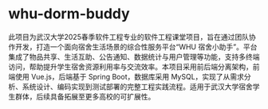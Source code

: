 # whu-dorm-buddy
此项目为武汉大学2025春季软件工程专业的软件工程课堂项目，旨在通过团队协作开发，打造一个面向宿舍生活场景的综合性服务平台“WHU 宿舍小助手”。平台集成了物品共享、生活互助、公告通知、数据统计与用户管理等功能，支持多终端访问，帮助提升学生宿舍资源利用率与交流效率。本项目采用前后端分离架构，前端使用 Vue.js，后端基于 Spring Boot，数据库采用 MySQL，实现了从需求分析、系统设计、编码实现到测试部署的完整工程实践流程。适用于武汉大学宿舍学生群体，后续具备拓展至更多高校的可扩展性。
